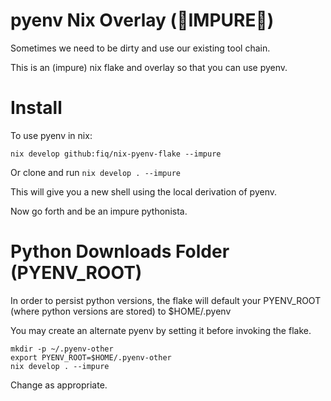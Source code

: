 # pyenv Nix Overlay (👹IMPURE🐍)

Sometimes we need to be dirty and use our existing tool chain.

This is an (impure) nix flake and overlay so that you can use pyenv.

# Install

To use pyenv in nix:

```
nix develop github:fiq/nix-pyenv-flake --impure
```

Or clone and run `nix develop . --impure`

This will give you a new shell using the local derivation of pyenv.

Now go forth and be an impure pythonista.

# Python Downloads Folder (PYENV_ROOT)

In order to persist python versions, the flake will default your PYENV_ROOT (where python versions are stored)
to $HOME/.pyenv 

You may create an alternate pyenv by setting it before invoking the flake.

```
mkdir -p ~/.pyenv-other
export PYENV_ROOT=$HOME/.pyenv-other
nix develop . --impure

```

Change as appropriate.

